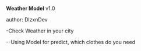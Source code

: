 **Weather Model** v1.0

author: DlzxnDev

-Check Weather in your city

--Using Model for predict, which clothes do you need

